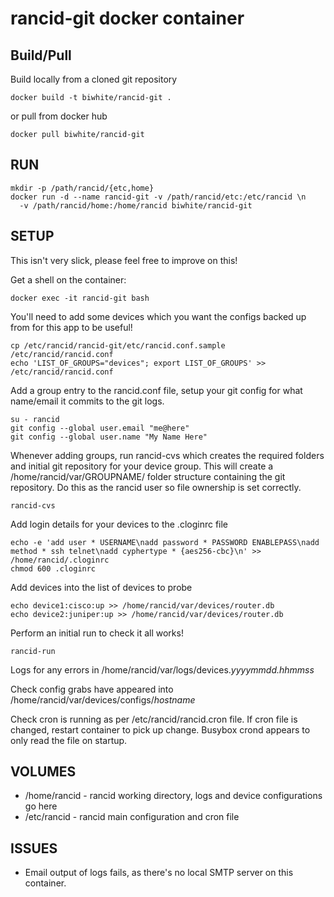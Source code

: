 # rancid-git docker container #

## Build/Pull ##

Build locally from a cloned git repository
```
docker build -t biwhite/rancid-git .
```
or pull from docker hub
```
docker pull biwhite/rancid-git
```

## RUN ##

```
mkdir -p /path/rancid/{etc,home}
docker run -d --name rancid-git -v /path/rancid/etc:/etc/rancid \n
  -v /path/rancid/home:/home/rancid biwhite/rancid-git
```

## SETUP ##

This isn't very slick, please feel free to improve on this!

Get a shell on the container:
```
docker exec -it rancid-git bash
```

You'll need to add some devices which you want the configs backed up from for this app to be useful!

```
cp /etc/rancid/rancid-git/etc/rancid.conf.sample /etc/rancid/rancid.conf
echo 'LIST_OF_GROUPS="devices"; export LIST_OF_GROUPS' >> /etc/rancid/rancid.conf
```

Add a group entry to the rancid.conf file, setup your git config for what name/email it commits to the git logs.
```
su - rancid
git config --global user.email "me@here"
git config --global user.name "My Name Here"
```

Whenever adding groups, run rancid-cvs which creates the required folders and
initial git repository for your device group.  This will create a
/home/rancid/var/GROUPNAME/ folder structure containing the git repository.  Do
this as the rancid user so file ownership is set correctly.

```
rancid-cvs
```
Add login details for your devices to the .cloginrc file
```
echo -e 'add user * USERNAME\nadd password * PASSWORD ENABLEPASS\nadd method * ssh telnet\nadd cyphertype * {aes256-cbc}\n' >> /home/rancid/.cloginrc
chmod 600 .cloginrc 
```

Add devices into the list of devices to probe
```
echo device1:cisco:up >> /home/rancid/var/devices/router.db
echo device2:juniper:up >> /home/rancid/var/devices/router.db
```

Perform an initial run to check it all works!  

```
rancid-run
```

Logs for any errors in /home/rancid/var/logs/devices._yyyymmdd.hhmmss_

Check config grabs have appeared into /home/rancid/var/devices/configs/_hostname_

Check cron is running as per /etc/rancid/rancid.cron file.  If cron file is
changed, restart container to pick up change.  Busybox crond appears to only
read the file on startup.

## VOLUMES ##
  * /home/rancid - rancid working directory, logs and device configurations go here
  * /etc/rancid - rancid main configuration and cron file

## ISSUES ##

  * Email output of logs fails, as there's no local SMTP server on this container.
